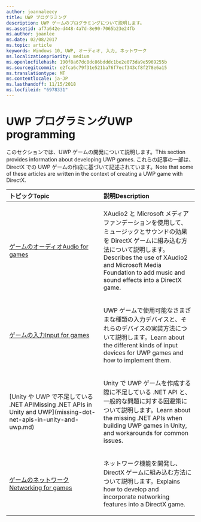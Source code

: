 ```yaml
---
author: joannaleecy
title: UWP プログラミング
description: UWP ゲームのプログラミングについて説明します。
ms.assetid: af7a642e-d448-4a7d-8e90-7065b23e24fb
ms.author: joanlee
ms.date: 02/08/2017
ms.topic: article
keywords: Windows 10, UWP, オーディオ, 入力, ネットワーク
ms.localizationpriority: medium
ms.openlocfilehash: 190f8a67dc8dc86bdddc1be2e073da9e5969255b
ms.sourcegitcommit: e2fca6c79f31e521ba76f7ecf343cf8f278e6a15
ms.translationtype: MT
ms.contentlocale: ja-JP
ms.lasthandoff: 11/15/2018
ms.locfileid: "6978331"
---
```

# <a name="uwp-programming"></a><span data-ttu-id="62cb9-104">UWP プログラミング</span><span class="sxs-lookup"><span data-stu-id="62cb9-104">UWP programming</span></span>

<span data-ttu-id="62cb9-105">このセクションでは、UWP ゲームの開発について説明します。</span><span class="sxs-lookup"><span data-stu-id="62cb9-105">This section provides information about developing UWP games.</span></span> <span data-ttu-id="62cb9-106">これらの記事の一部は、DirectX での UWP ゲームの作成に基づいて記述されています。</span><span class="sxs-lookup"><span data-stu-id="62cb9-106">Note that some of these articles are written in the context of creating a UWP game with DirectX.</span></span>


<table>
<colgroup>
<col width="50%" />
<col width="50%" />
</colgroup>
<thead>
<tr class="header">
<th align="left"><span data-ttu-id="62cb9-107">トピック</span><span class="sxs-lookup"><span data-stu-id="62cb9-107">Topic</span></span></th>
<th align="left"><span data-ttu-id="62cb9-108">説明</span><span class="sxs-lookup"><span data-stu-id="62cb9-108">Description</span></span></th>
</tr>
</thead>
<tbody>
<tr class="odd">
<td align="left"><p><a href="working-with-audio-in-your-directx-game.md"><span data-ttu-id="62cb9-109">ゲームのオーディオ</span><span class="sxs-lookup"><span data-stu-id="62cb9-109">Audio for games</span></span></a></p></td>
<td align="left"><p><span data-ttu-id="62cb9-110">XAudio2 と Microsoft メディア ファンデーションを使用して、ミュージックとサウンドの効果を DirectX ゲームに組み込む方法について説明します。</span><span class="sxs-lookup"><span data-stu-id="62cb9-110">Describes the use of XAudio2 and Microsoft Media Foundation to add music and sound effects into a DirectX game.</span></span></p></td>
</tr>
<tr class="even">
<td align="left"><p><a href="input-for-games.md"><span data-ttu-id="62cb9-111">ゲームの入力</span><span class="sxs-lookup"><span data-stu-id="62cb9-111">Input for games</span></span></a></p></td>
<td align="left"><p><span data-ttu-id="62cb9-112">UWP ゲームで使用可能なさまざまな種類の入力デバイスと、それらのデバイスの実装方法について説明します。</span><span class="sxs-lookup"><span data-stu-id="62cb9-112">Learn about the different kinds of input devices for UWP games and how to implement them.</span></span></p></td>
</tr>
<tr class="odd">
    <td align="left">
        <p>[<span data-ttu-id="62cb9-113">Unity や UWP で不足している .NET API</span><span class="sxs-lookup"><span data-stu-id="62cb9-113">Missing .NET APIs in Unity and UWP</span></span>](missing-dot-net-apis-in-unity-and-uwp.md)</p>
    </td>
    <td align="left">
        <p><span data-ttu-id="62cb9-114">Unity で UWP ゲームを作成する際に不足している .NET API と、一般的な問題に対する回避策について説明します。</span><span class="sxs-lookup"><span data-stu-id="62cb9-114">Learn about the missing .NET APIs when building UWP games in Unity, and workarounds for common issues.</span></span></p>
    </td>
</tr>
<tr class="even">
<td align="left"><p><a href="work-with-networking-in-your-directx-game.md"><span data-ttu-id="62cb9-115">ゲームのネットワーク</span><span class="sxs-lookup"><span data-stu-id="62cb9-115">Networking for games</span></span></a></p></td>
<td align="left"><p><span data-ttu-id="62cb9-116">ネットワーク機能を開発し、DirectX ゲームに組み込む方法について説明します。</span><span class="sxs-lookup"><span data-stu-id="62cb9-116">Explains how to develop and incorporate networking features into a DirectX game.</span></span></p></td>
</tr>
</tbody>
</table>
 

 

 




